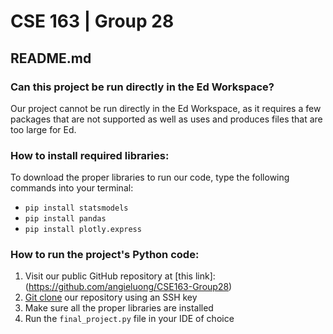 # CSE 163 | Group 28
## README.md
### Can this project be run directly in the Ed Workspace?
Our project cannot be run directly in the Ed Workspace, as it requires a few packages that are not supported as well as uses and produces files that are too large for Ed.

### How to install required libraries:
To download the proper libraries to run our code, type the following commands into your terminal:

- `pip install statsmodels`
- `pip install pandas`
- `pip install plotly.express`

### How to run the project's Python code:
1. Visit our public GitHub repository at [this link]: (https://github.com/angieluong/CSE163-Group28)
2. [Git clone](git@github.com:angieluong/CSE163-Group28.git) our repository using an SSH key
3. Make sure all the proper libraries are installed
4. Run the `final_project.py` file in your IDE of choice
